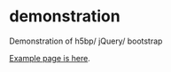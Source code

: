 demonstration
=============

Demonstration of h5bp/ jQuery/ bootstrap

<a href="http://banana-in-black.github.io/demonstration/">Example page is here</a>. 
